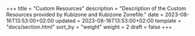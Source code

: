 +++
title = "Custom Resources"
description = "Description of the Custom Resources provided by Kubizone and Kubizone Zonefile."
date = 2023-08-16T13:53:00+02:00
updated = 2023-08-16T13:53:00+02:00
template = "docs/section.html"
sort_by = "weight"
weight = 2
draft = false
+++
